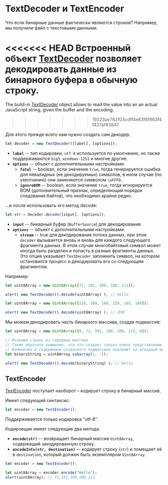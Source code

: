 # TextDecoder и TextEncoder

Что если бинарные данные фактически являются строкой? Например, мы получили файл с текстовыми данными.

<<<<<<< HEAD
Встроенный объект [TextDecoder](https://encoding.spec.whatwg.org/#interface-textdecoder) позволяет декодировать данные из бинарного буфера в обычную строку.
=======
The build-in [TextDecoder](https://encoding.spec.whatwg.org/#interface-textdecoder) object allows to read the value into an an actual JavaScript string, given the buffer and the encoding.
>>>>>>> 19223ae762f03cdff4e83f6f963f4f427af93847

Для этого прежде всего нам нужно создать сам декодер:
```js
let decoder = new TextDecoder([label], [options]);
```

- **`label`** -- тип кодировки, `utf-8` используется по умолчанию, но также поддерживаются `big5`, `windows-1251` и многие другие.
- **`options`** -- объект с дополнительными настройками:
  - **`fatal`** -- boolean, если значение `true`, тогда генерируется ошибка для невалидных (не декодируемых) символов, в ином случае (по умолчанию) они заменяются символом `\uFFFD`.
  - **`ignoreBOM`** -- boolean, если значение `true`, тогда игнорируется BOM (дополнительный признак, определяющий порядок следования байтов), что необходимо крайне редко.

...и после использовать его метод decode:

```js
let str = decoder.decode([input], [options]);
```

- **`input`** -- бинарный буфер (`BufferSource`) для декодирования.
- **`options`** -- объект с дополнительными настройками:
  - **`stream`** -- true для декодирования потока данных, при этом `decoder` вызывается вновь и вновь для каждого следующего фрагмента данных. В этом случае многобайтовый символ может иногда быть разделен и попасть в разные фрагменты данных. Это опция указывает `TextDecoder` запомнить символ, на котором остановился процесс и декодировать его со следующим фрагментом.

Например:

```js run
let uint8Array = new Uint8Array([72, 101, 108, 108, 111]);

alert( new TextDecoder().decode(uint8Array) ); // Hello
```


```js run
let uint8Array = new Uint8Array([228, 189, 160, 229, 165, 189]);

alert( new TextDecoder().decode(uint8Array) ); // 你好
```

Мы можем декодировать часть бинарного массива, создав подмассив:


```js run
let uint8Array = new Uint8Array([0, 72, 101, 108, 108, 111, 0]);

// Возьмем строку из середины массива
// Также обратите внимание, что это создает только новое представление без копирования самого массива. 
// Изменения в содержимом созданного подмассива повлияют на исходный массив и наоборот.
let binaryString = uint8Array.subarray(1, -1);

alert( new TextDecoder().decode(binaryString) ); // Hello
```

## TextEncoder

[TextEncoder](https://encoding.spec.whatwg.org/#interface-textencoder) поступает наоборот – кодирует строку в бинарный массив.

Имеет следующий синтаксис:

```js run
let encoder = new TextEncoder();
```

Поддерживается только кодировка "utf-8".

Кодировщик имеет следующие два метода:
- **`encode(str)`** -- возвращает бинарный массив `Uint8Array`, содержащий закодированную строку.
- **`encodeInto(str, destination)`** -- кодирует строку (`str`) и помещает её в `destination`, который должен быть экземпляром `Uint8Array`.

```js run
let encoder = new TextEncoder();

let uint8Array = encoder.encode("Hello");
alert(uint8Array); // 72,101,108,108,111
```

